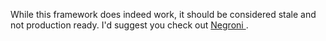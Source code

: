 While this framework does indeed work, it should be considered stale and not production ready. I'd suggest you check out [Negroni ](https://github.com/codegangsta/negroni).
